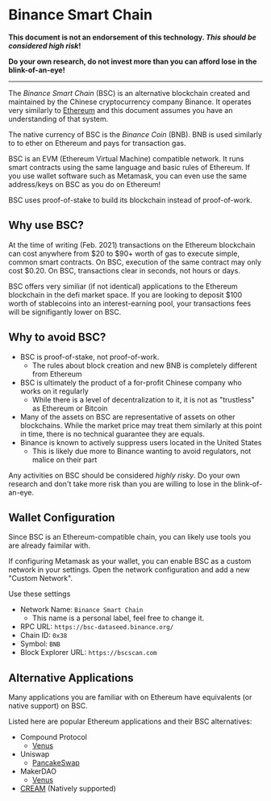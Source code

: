 # Binance Smart Chain
**This document is not an endorsement of this technology. _This should be considered high risk_!**

**Do your own research, do not invest more than you can afford lose in the blink-of-an-eye!**

-----

The _Binance Smart Chain_ (BSC) is an alternative blockchain created and maintained
by the Chinese cryptocurrency company Binance. It operates very similarly to
[Ethereum](ethereum.md) and this document assumes you have an understanding
of that system.

The native currency of BSC is the _Binance Coin_ (BNB). BNB is used similarly to
to ether on Ethereum and pays for transaction gas. 

BSC is an EVM (Ethereum Virtual Machine) compatible network. It runs smart contracts
using the same language and basic rules of Ethereum. If you use wallet software such as
Metamask, you can even use the same address/keys on BSC as you do on Ethereum!

BSC uses proof-of-stake to build its blockchain instead of proof-of-work.

## Why use BSC?
At the time of writing (Feb. 2021) transactions on the Ethereum blockchain can cost
anywhere from $20 to $90+ worth of gas to execute simple, common smart contracts.
On BSC, execution of the same contract may only cost $0.20. On BSC, transactions clear in
seconds, not hours or days.

BSC offers very similiar (if not identical) applications to the Ethereum blockchain in the
defi market space. If you are looking to deposit $100 worth of stablecoins into an
interest-earning pool, your transactions fees will be signifigantly lower on BSC.

## Why to avoid BSC?
- BSC is proof-of-stake, not proof-of-work.
    - The rules about block creation and new BNB is completely different from Ethereum
- BSC is ultimately the product of a for-profit Chinese company who works on it regularly
    - While there is a level of decentralization to it, it is not as "trustless" as Ethereum or Bitcoin
- Many of the assets on BSC are representative of assets on other blockchains. While the market price may treat them similarly at this point in time, there is no technical guarantee they are equals.
- Binance is known to actively suppress users located in the United States
    - This is likely due more to Binance wanting to avoid regulators, not malice on their part

Any activities on BSC should be considered _highly risky_. Do your own research and don't take
more risk than you are willing to lose in the blink-of-an-eye.

## Wallet Configuration
Since BSC is an Ethereum-compatible chain, you can likely use tools you are already faimilar with.

If configuring Metamask as your wallet, you can enable BSC as a custom network in your settings. 
Open the network configuration and add a new "Custom Network". 

Use these settings
- Network Name: `Binance Smart Chain`
    - This name is a personal label, feel free to change it.
- RPC URL: `https://bsc-dataseed.binance.org/`
- Chain ID: `0x38`
- Symbol: `BNB`
- Block Explorer URL: `https://bscscan.com`

## Alternative Applications
Many applications you are familiar with on Ethereum have equivalents (or native support) on BSC.

Listed here are popular Ethereum applications and their BSC alternatives:
- Compound Protocol
  - [Venus](https://app.venus.io/)
- Uniswap
    - [PancakeSwap](https://pancakeswap.finance/)
- MakerDAO
  - [Venus](https://app.venus.io/)
- [CREAM](https://app.cream.finance/) (Natively supported)

